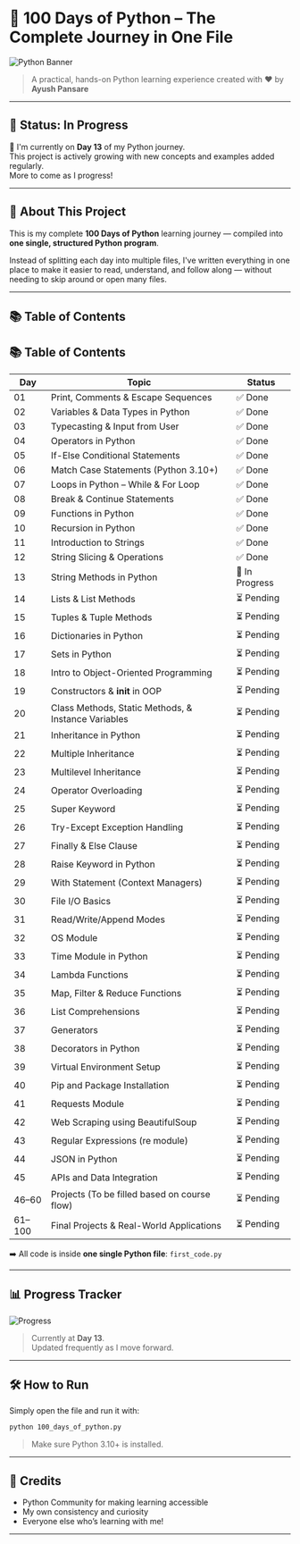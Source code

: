 # 🐍 100 Days of Python – The Complete Journey in One File

![Python Banner](https://www.python.org/static/community_logos/python-logo.png)

> A practical, hands-on Python learning experience created with ❤️ by **Ayush Pansare**

---

## 🚧 Status: **In Progress**

📌 I'm currently on **Day 13** of my Python journey.  
This project is actively growing with new concepts and examples added regularly.  
More to come as I progress!

---

## 🚀 About This Project

This is my complete **100 Days of Python** learning journey — compiled into **one single, structured Python program**.

Instead of splitting each day into multiple files, I've written everything in one place to make it easier to read, understand, and follow along — without needing to skip around or open many files.

---

## 📚 Table of Contents

## 📚 Table of Contents

| Day | Topic                                                           | Status |
|-----|------------------------------------------------------------------|--------|
| 01  | Print, Comments & Escape Sequences                              | ✅ Done |
| 02  | Variables & Data Types in Python                                | ✅ Done |
| 03  | Typecasting & Input from User                                   | ✅ Done |
| 04  | Operators in Python                                             | ✅ Done |
| 05  | If-Else Conditional Statements                                   | ✅ Done |
| 06  | Match Case Statements (Python 3.10+)                             | ✅ Done |
| 07  | Loops in Python – While & For Loop                              | ✅ Done |
| 08  | Break & Continue Statements                                     | ✅ Done |
| 09  | Functions in Python                                             | ✅ Done |
| 10  | Recursion in Python                                             | ✅ Done |
| 11  | Introduction to Strings                                         | ✅ Done |
| 12  | String Slicing & Operations                                     | ✅ Done |
| 13  | String Methods in Python                                        | 🎯 In Progress |
| 14  | Lists & List Methods                                            | ⏳ Pending |
| 15  | Tuples & Tuple Methods                                          | ⏳ Pending |
| 16  | Dictionaries in Python                                          | ⏳ Pending |
| 17  | Sets in Python                                                  | ⏳ Pending |
| 18  | Intro to Object-Oriented Programming                            | ⏳ Pending |
| 19  | Constructors & __init__ in OOP                                  | ⏳ Pending |
| 20  | Class Methods, Static Methods, & Instance Variables             | ⏳ Pending |
| 21  | Inheritance in Python                                           | ⏳ Pending |
| 22  | Multiple Inheritance                                             | ⏳ Pending |
| 23  | Multilevel Inheritance                                           | ⏳ Pending |
| 24  | Operator Overloading                                            | ⏳ Pending |
| 25  | Super Keyword                                                   | ⏳ Pending |
| 26  | Try-Except Exception Handling                                   | ⏳ Pending |
| 27  | Finally & Else Clause                                           | ⏳ Pending |
| 28  | Raise Keyword in Python                                         | ⏳ Pending |
| 29  | With Statement (Context Managers)                               | ⏳ Pending |
| 30  | File I/O Basics                                                 | ⏳ Pending |
| 31  | Read/Write/Append Modes                                         | ⏳ Pending |
| 32  | OS Module                                                       | ⏳ Pending |
| 33  | Time Module in Python                                           | ⏳ Pending |
| 34  | Lambda Functions                                                | ⏳ Pending |
| 35  | Map, Filter & Reduce Functions                                  | ⏳ Pending |
| 36  | List Comprehensions                                             | ⏳ Pending |
| 37  | Generators                                                      | ⏳ Pending |
| 38  | Decorators in Python                                            | ⏳ Pending |
| 39  | Virtual Environment Setup                                       | ⏳ Pending |
| 40  | Pip and Package Installation                                    | ⏳ Pending |
| 41  | Requests Module                                                 | ⏳ Pending |
| 42  | Web Scraping using BeautifulSoup                                | ⏳ Pending |
| 43  | Regular Expressions (re module)                                 | ⏳ Pending |
| 44  | JSON in Python                                                  | ⏳ Pending |
| 45  | APIs and Data Integration                                       | ⏳ Pending |
| 46–60 | Projects (To be filled based on course flow)                 | ⏳ Pending |
| 61–100 | Final Projects & Real-World Applications                    | ⏳ Pending |

➡️ All code is inside **one single Python file**: `first_code.py`

---
## 📊 Progress Tracker

![Progress](https://img.shields.io/badge/Progress-13%25-yellow)

> Currently at **Day 13**.  
Updated frequently as I move forward.

---

## 🛠️ How to Run

Simply open the file and run it with:

```bash
python 100_days_of_python.py
```

> Make sure Python 3.10+ is installed.

---

## 🙌 Credits

- Python Community for making learning accessible  
- My own consistency and curiosity  
- Everyone else who’s learning with me!

---
